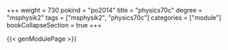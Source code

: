 +++
weight = 730
pokind = "po2014"
title = "physics70c"
degree = "msphysik2"
tags = ["msphysik2", "physics70c"]
categories = ["module"]
bookCollapseSection = true
+++

{{< genModulePage >}}
